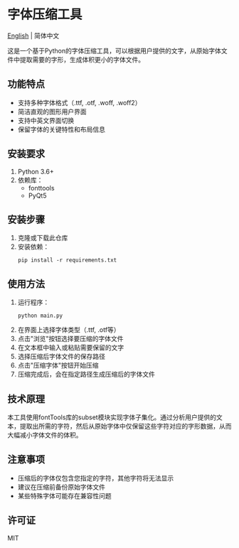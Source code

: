 # 字体压缩工具

[English](README.md) | 简体中文

这是一个基于Python的字体压缩工具，可以根据用户提供的文字，从原始字体文件中提取需要的字形，生成体积更小的字体文件。

## 功能特点

- 支持多种字体格式（.ttf, .otf, .woff, .woff2）
- 简洁直观的图形用户界面
- 支持中英文界面切换
- 保留字体的关键特性和布局信息

## 安装要求

1. Python 3.6+
2. 依赖库：
   - fonttools
   - PyQt5

## 安装步骤

1. 克隆或下载此仓库
2. 安装依赖：
   ```
   pip install -r requirements.txt
   ```

## 使用方法

1. 运行程序：
   ```
   python main.py
   ```
2. 在界面上选择字体类型（.ttf, .otf等）
3. 点击"浏览"按钮选择要压缩的字体文件
4. 在文本框中输入或粘贴需要保留的文字
5. 选择压缩后字体文件的保存路径
6. 点击"压缩字体"按钮开始压缩
7. 压缩完成后，会在指定路径生成压缩后的字体文件

## 技术原理

本工具使用fontTools库的subset模块实现字体子集化。通过分析用户提供的文本，提取出所需的字符，然后从原始字体中仅保留这些字符对应的字形数据，从而大幅减小字体文件的体积。

## 注意事项

- 压缩后的字体仅包含您指定的字符，其他字符将无法显示
- 建议在压缩前备份原始字体文件
- 某些特殊字体可能存在兼容性问题

## 许可证

MIT 
